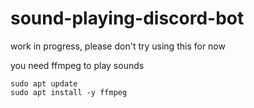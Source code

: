 # sound-playing-discord-bot

work in progress, please don't try using this for now

you need ffmpeg to play sounds

```
sudo apt update
sudo apt install -y ffmpeg
```
